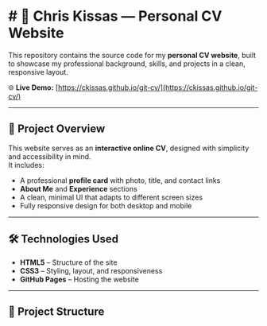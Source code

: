 # # 💼 Chris Kissas — Personal CV Website

This repository contains the source code for my **personal CV website**, built to showcase my professional background, skills, and projects in a clean, responsive layout.

🌐 **Live Demo:** [https://ckissas.github.io/git-cv/](https://ckissas.github.io/git-cv/)

---

## 🚀 Project Overview

This website serves as an **interactive online CV**, designed with simplicity and accessibility in mind.  
It includes:
- A professional **profile card** with photo, title, and contact links  
- **About Me** and **Experience** sections  
- A clean, minimal UI that adapts to different screen sizes  
- Fully responsive design for both desktop and mobile  

---

## 🛠️ Technologies Used

- **HTML5** – Structure of the site  
- **CSS3** – Styling, layout, and responsiveness   
- **GitHub Pages** – Hosting the website  

---

## 📁 Project Structure

